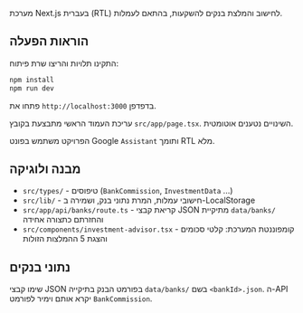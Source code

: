 מערכת Next.js בעברית (RTL) לחישוב והמלצת בנקים להשקעות, בהתאם לעמלות.

## הוראות הפעלה

התקינו תלויות והריצו שרת פיתוח:

```bash
npm install
npm run dev
```

פתחו את `http://localhost:3000` בדפדפן.

עריכת העמוד הראשי מתבצעת בקובץ `src/app/page.tsx`. השינויים נטענים אוטומטית.

הפרויקט משתמש בפונט Google `Assistant` ותומך RTL מלא.

## מבנה ולוגיקה

- `src/types/` - טיפוסים (`BankCommission`, `InvestmentData` ...)
- `src/lib/` - חישובי עמלות, המרת נתוני בנק, ושמירה ב-LocalStorage
- `src/app/api/banks/route.ts` - קריאת קבצי JSON מתיקיית `data/banks/` והחזרתם כתצורה אחידה
- `src/components/investment-advisor.tsx` - קומפוננטת המערכת: קלטי סכומים והצגת 5 ההמלצות הזולות

## נתוני בנקים

שימו קבצי JSON בפורמט הבנק בתיקייה `data/banks/` בשם `<bankId>.json`. ה-API יקרא אותם וימיר לפורמט `BankCommission`.
